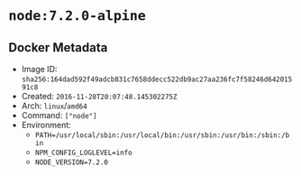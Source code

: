 # `node:7.2.0-alpine`

## Docker Metadata

- Image ID: `sha256:164dad592f49adcb831c7658ddecc522db9ac27aa236fc7f58246d64201591c8`
- Created: `2016-11-28T20:07:48.145302275Z`
- Arch: `linux`/`amd64`
- Command: `["node"]`
- Environment:
  - `PATH=/usr/local/sbin:/usr/local/bin:/usr/sbin:/usr/bin:/sbin:/bin`
  - `NPM_CONFIG_LOGLEVEL=info`
  - `NODE_VERSION=7.2.0`
